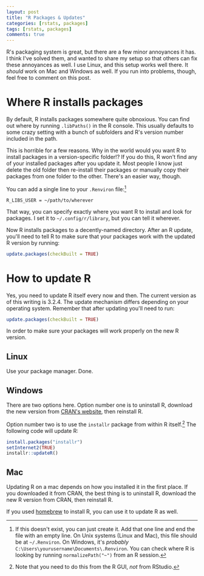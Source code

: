 ```yaml
---
layout: post
title: "R Packages & Updates"
categories: [rstats, packages]
tags: [rstats, packages]
comments: true
---
```


R's packaging system is great, but there are a few minor annoyances it
has. I think I've solved them, and wanted to share my setup so that
others can fix these annoyances as well. I use Linux, and this setup
works well there. It *should* work on Mac and Windows as well. If you
run into problems, though, feel free to comment on this post. 

# Where R installs packages

By default, R installs packages somewhere quite obnoxious. You can
find out where by running `.libPaths()` in the R console. This usually
defaults to some crazy setting with a bunch of subfolders and R's
version number included in the path.
    
This is horrible for a few reasons. Why in the world would you want R
to install packages in a version-specific folder!? If you do this, R
won't find any of your installed packages after you update it. Most
people I know just delete the old folder then re-install their
packages or manually copy their packages from one folder to the other.
There's an easier way, though.

You can add a single line to your `.Renviron` file:[^1]

    R_LIBS_USER = ~/path/to/wherever
    
That way, you can specify exactly where you want R to install and look
for packages. I set it to `~/.config/r/library`, but you can tell it
wherever. 

Now R installs packages to a decently-named directory. After an R
update, you'll need to tell R to make sure that your packages work
with the updated R version by running:

~~~R
update.packages(checkBuilt = TRUE)
~~~
    
# How to update R

Yes, you need to update R itself every now and then. The current
version as of this writing is 3.2.4. The update mechanism differs
depending on your operating system. Remember that after updating
you'll need to run:

~~~R
update.packages(checkBuilt = TRUE)
~~~

In order to make sure your packages will work properly on the new R
version. 

## Linux

Use your package manager. Done.

## Windows

There are two options here. Option number one is to uninstall R,
download the new version from
[CRAN's website](https://cran.r-project.org/bin/windows/base/), then
reinstall R. 

Option number two is to use the `installr` package from within R
itself.[^2] The following code will update R:

~~~R
install.packages("installr") 
setInternet2(TRUE)
installr::updateR() 
~~~

## Mac

Updating R on a mac depends on how you installed it in the first
place. If you downloaded it from CRAN, the best thing is to uninstall
R, download the new R version from CRAN, then reinstall R. 

If you used [homebrew](http://brew.sh/) to install R, you can use it
to update R as well. 

[^1]: If this doesn't exist, you can just create it. Add that one line
    and end the file with an empty line. On Unix systems (Linux and
    Mac), this file should be at `~/.Renviron`. On Windows, it's
    *probably* `C:\Users\yourusername\Documents\.Renviron`. You can
    check where R is looking by running `normalizePath("~")` from an R
    session.

[^2]: Note that you need to do this from the R GUI, *not* from RStudio.
